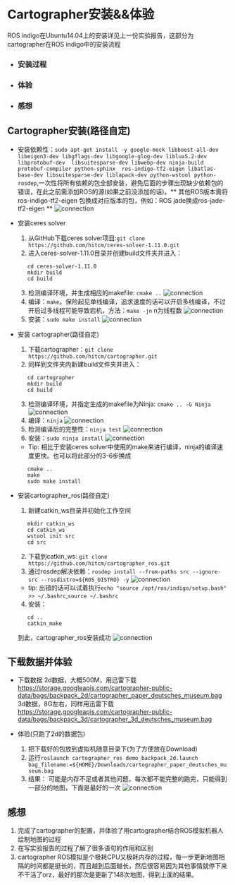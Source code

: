 Cartographer安装&&体验
===
ROS indigo在Ubuntu14.04上的安装详见上一份实验报告，这部分为cartographer在ROS indigo中的安装流程

* ### 安装过程
* ### 体验
* ### 感想

## Cartographer安装(路径自定)
  * 安装依赖性：`sudo apt-get install -y google-mock libboost-all-dev  libeigen3-dev libgflags-dev libgoogle-glog-dev liblua5.2-dev libprotobuf-dev  libsuitesparse-dev libwebp-dev ninja-build protobuf-compiler python-sphinx  ros-indigo-tf2-eigen libatlas-base-dev libsuitesparse-dev liblapack-dev python-wstool python-rosdep`,一次性将所有依赖的包全部安装，避免后面的步骤出现缺少依赖包的错误，在此之前需添加ROS的源(如果之前没添加的话)。** 其他ROS版本需将 ros-indigo-tf2-eigen 包换成对应版本的包，例如：ROS jade换成ros-jade-tf2-eigen **
  ![connection](https://raw.githubusercontent.com/LyingChild/ES2016_14353423/master/Image/ForCartographer/依赖项.JPG)

  * 安装ceres solver
    1. 从GitHub下载ceres solver项目:`git clone https://github.com/hitcm/ceres-solver-1.11.0.git`
    2. 进入ceres-solver-1.11.0目录并创建build文件夹并进入：
    ```
       cd ceres-solver-1.11.0
       mkdir build
       cd build
    ```
    3. 检测编译环境，并生成相应的makefile: `cmake ..`
    ![connection](https://raw.githubusercontent.com/LyingChild/ES2016_14353423/master/Image/ForCartographer/cmake.JPG)
    4. 编译：`make`。保险起见单线编译，追求速度的话可以开启多线编译，不过开启过多线程可能导致宕机，方法：`make -jn` n为线程数
    ![connection](https://raw.githubusercontent.com/LyingChild/ES2016_14353423/master/Image/ForCartographer/make.png)
    5. 安装：`sudo make install`
    ![connection](https://raw.githubusercontent.com/LyingChild/ES2016_14353423/master/Image/ForCartographer/sudo-make-install.png)

  * 安装 cartographer(路径自定)
    1. 下载cartographer：`git clone https://github.com/hitcm/cartographer.git`
    2. 同样到文件夹内新建build文件夹并进入：
    ```
       cd cartographer
       mkdir build
       cd build
    ```
    3. 检测编译环境，并指定生成的makefile为Ninja: `cmake .. -G Ninja`
    ![connection](https://raw.githubusercontent.com/LyingChild/ES2016_14353423/master/Image/ForCartographer/cmake-G-Ninja.png)
    4. 编译：`ninja`
    ![connection](https://raw.githubusercontent.com/LyingChild/ES2016_14353423/master/Image/ForCartographer/ninja.png)
    5. 检测编译后的完整性：`ninja test`
    ![connection](https://raw.githubusercontent.com/LyingChild/ES2016_14353423/master/Image/ForCartographer/ninja-test.png)
    6. 安装：`sudo ninja install`
    ![connection](https://raw.githubusercontent.com/LyingChild/ES2016_14353423/master/Image/ForCartographer/sudo-ninja-install.png)

    * Tip: 相比于安装ceres solver中使用的make来进行编译，ninja的编译速度更快。也可以将此部分的3-6步换成
    ```
       cmake ..
       make 
       sudo make install
    ```

  * 安装cartographer_ros(路径自定)
    1. 新建catkin_ws目录并初始化工作空间
    ```
       mkdir catkin_ws
       cd catkin_ws
       wstool init src
       cd src
    ```
    2. 下载到catkin_ws: `git clone https://github.com/hitcm/cartographer_ros.git`
    3. 通过rosdep解决依赖：`rosdep install --from-paths src --ignore-src --rosdistro=${ROS_DISTRO} -y`
    ![connection](https://raw.githubusercontent.com/LyingChild/ES2016_14353423/master/Image/ForCartographer/rosdep解决依赖.JPG)
      * tip: 出错的话可以试着执行`echo "source /opt/ros/indigo/setup.bash" >> ~/.bashrc`,`source ~/.bashrc`
    4. 安装：
    ```
       cd ..
       catkin_make
    ```
    到此，cartographer_ros安装成功
    ![connection](https://raw.githubusercontent.com/LyingChild/ES2016_14353423/master/Image/ForCartographer/catkin_make.png)
    
## 下载数据并体验
  * 下载数据
    2d数据，大概500M，用迅雷下载
    https://storage.googleapis.com/cartographer-public-data/bags/backpack_2d/cartographer_paper_deutsches_museum.bag
    3d数据，8G左右，同样用迅雷下载
	https://storage.googleapis.com/cartographer-public-data/bags/backpack_3d/cartographer_3d_deutsches_museum.bag
  
  * 体验(只跑了2d的数据包)
    1. 把下载好的包放到虚拟机随意目录下(为了方便放在Download)
    2. 运行`roslaunch cartographer_ros demo_backpack_2d.launch bag_filename:=${HOME}/Downloads/cartographer_paper_deutsches_museum.bag`
    3. 结果：
       可能是内存不足或者其他问题，每次都不能完整的跑完，只能得到一部分的地图，下面是最好的一次
    ![connection](https://raw.githubusercontent.com/LyingChild/ES2016_14353423/master/Image/ForCartographer/部分.png)

## 感想
  1. 完成了cartographer的配置，并体验了用cartographer结合ROS模拟机器人绘制地图的过程
  2. 在写实验报告的过程了解了很多语句的作用和区别
  3. cartographer ROS模拟是个极耗CPU又极耗内存的过程，每一步更新地图相隔的时间都是挺长的，而且越到后面越长，然后很容易因为其他事情就停下来不干活了orz，最好的那次是更新了148次地图，得到上面的结果。